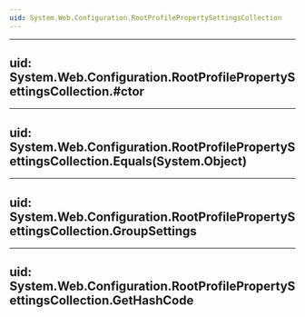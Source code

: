 ```yaml
---
uid: System.Web.Configuration.RootProfilePropertySettingsCollection
---
```


---
uid: System.Web.Configuration.RootProfilePropertySettingsCollection.#ctor
---

---
uid: System.Web.Configuration.RootProfilePropertySettingsCollection.Equals(System.Object)
---

---
uid: System.Web.Configuration.RootProfilePropertySettingsCollection.GroupSettings
---

---
uid: System.Web.Configuration.RootProfilePropertySettingsCollection.GetHashCode
---

